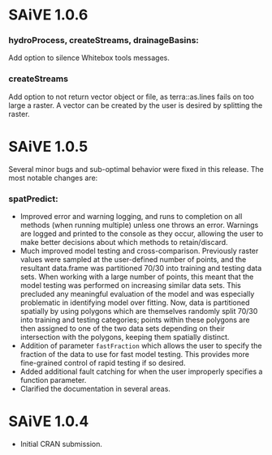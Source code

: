 # SAiVE 1.0.6
### hydroProcess, createStreams, drainageBasins:
Add option to silence Whitebox tools messages.
### createStreams
Add option to not return vector object or file, as terra::as.lines fails on too large a raster. A vector can be created by the user is desired by splitting the raster.

# SAiVE 1.0.5

Several minor bugs and sub-optimal behavior were fixed in this release. The most notable changes are:

### spatPredict:
-   Improved error and warning logging, and runs to completion on all methods (when running multiple) unless one throws an error. Warnings are logged and printed to the console as they occur, allowing the user to make better decisions about which methods to retain/discard.
-   Much improved model testing and cross-comparison. Previously raster values were sampled at the user-defined number of points, and the resultant data.frame was partitioned 70/30 into training and testing data sets. When working with a large number of points, this meant that the model testing was performed on increasing similar data sets. This precluded any meaningful evaluation of the model and was especially problematic in identifying model over fitting. Now, data is partitioned spatially by using polygons which are themselves randomly split 70/30 into training and testing categories; points within these polygons are then assigned to one of the two data sets depending on their intersection with the polygons, keeping them spatially distinct.
-   Addition of parameter `fastFraction` which allows the user to specify the fraction of the data to use for fast model testing. This provides more fine-grained control of rapid testing if so desired.
-   Added additional fault catching for when the user improperly specifies a function parameter.
-   Clarified the documentation in several areas.

# SAiVE 1.0.4

-   Initial CRAN submission.
